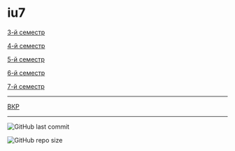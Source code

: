 # iu7

[3-й семестр]()

[4-й семестр](2019_2020_4sem.md)

[5-й семестр](2020_2021_5sem.md)

[6-й семестр](2021_6_sem.md)

[7-й семестр](2021_2022_7_sem.md)

___

[ВКР]() 

___

![GitHub last commit](https://img.shields.io/github/last-commit/dKosarevsky/iu7?style=for-the-badge)

![GitHub repo size](https://img.shields.io/github/repo-size/dKosarevsky/iu7?style=for-the-badge)
